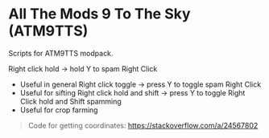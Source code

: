 # All The Mods 9 To The Sky (ATM9TTS)

Scripts for ATM9TTS modpack.

Right click hold -> hold Y to spam Right Click
- Useful in general
Right click toggle -> press Y to toggle spam Right Click
- Useful for sifting
Right click hold and shift -> press Y to toggle Right Click hold and Shift spamming
- Useful for crop farming

> Code for getting coordinates: https://stackoverflow.com/a/24567802
